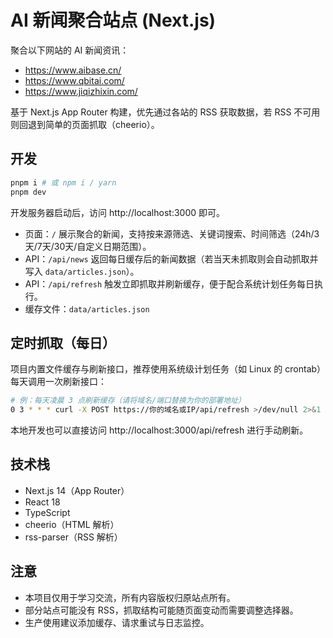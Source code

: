 # AI 新闻聚合站点 (Next.js)

聚合以下网站的 AI 新闻资讯：
- https://www.aibase.cn/
- https://www.qbitai.com/
- https://www.jiqizhixin.com/

基于 Next.js App Router 构建，优先通过各站的 RSS 获取数据，若 RSS 不可用则回退到简单的页面抓取（cheerio）。

## 开发

```bash
pnpm i # 或 npm i / yarn
pnpm dev
```

开发服务器启动后，访问 http://localhost:3000 即可。

- 页面：`/` 展示聚合的新闻，支持按来源筛选、关键词搜索、时间筛选（24h/3天/7天/30天/自定义日期范围）。
- API：`/api/news` 返回每日缓存后的新闻数据（若当天未抓取则会自动抓取并写入 `data/articles.json`）。
- API：`/api/refresh` 触发立即抓取并刷新缓存，便于配合系统计划任务每日执行。
- 缓存文件：`data/articles.json`

## 定时抓取（每日）

项目内置文件缓存与刷新接口，推荐使用系统级计划任务（如 Linux 的 crontab）每天调用一次刷新接口：

```bash
# 例：每天凌晨 3 点刷新缓存（请将域名/端口替换为你的部署地址）
0 3 * * * curl -X POST https://你的域名或IP/api/refresh >/dev/null 2>&1
```

本地开发也可以直接访问 http://localhost:3000/api/refresh 进行手动刷新。

## 技术栈
- Next.js 14（App Router）
- React 18
- TypeScript
- cheerio（HTML 解析）
- rss-parser（RSS 解析）

## 注意
- 本项目仅用于学习交流，所有内容版权归原站点所有。
- 部分站点可能没有 RSS，抓取结构可能随页面变动而需要调整选择器。
- 生产使用建议添加缓存、请求重试与日志监控。
